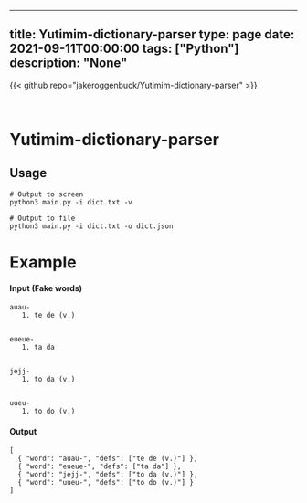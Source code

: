 
---
title: Yutimim-dictionary-parser
type: page
date: 2021-09-11T00:00:00
tags: ["Python"]
description: "None"
---

{{< github repo="jakeroggenbuck/Yutimim-dictionary-parser" >}}

<br>

# Yutimim-dictionary-parser

## Usage
```
# Output to screen
python3 main.py -i dict.txt -v
```

```
# Output to file
python3 main.py -i dict.txt -o dict.json
```

# Example

#### Input (Fake words)
```
auau-
   1. te de (v.)


eueue-
   1. ta da


jejj-
   1. to da (v.)


uueu-
   1. to do (v.)
```

#### Output
```
[
  { "word": "auau-", "defs": ["te de (v.)"] },
  { "word": "eueue-", "defs": ["ta da"] },
  { "word": "jejj-", "defs": ["to da (v.)"] },
  { "word": "uueu-", "defs": ["to do (v.)"] }
]
```
